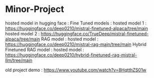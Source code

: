 # Minor-Project


hosted model in hugging face :
Fine Tuned models :
hosted model 1 : https://huggingface.co/deep0210/mistral-finetuned-alpaca/tree/main
hosted model 2 : https://huggingface.co/TrueDeep/mistral-finetuned-alpaca/tree/main
RAG model : 
hosted model : https://huggingface.co/deep0210/mistral-rag-main/tree/main
Hybrid Finetuned RAG model : 
hosted model : https://huggingface.co/deep0210/hybrid-finetuned-rag-mistral-llm/tree/main

old project demo : https://www.youtube.com/watch?v=8HqtthZS01w
